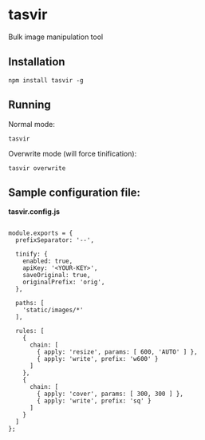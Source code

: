 # tasvir

Bulk image manipulation tool

## Installation

```
npm install tasvir -g
```

## Running

Normal mode:

```
tasvir
```

Overwrite mode (will force tinification):

```
tasvir overwrite
```

## Sample configuration file:

**tasvir.config.js**

```

module.exports = {
  prefixSeparator: '--',

  tinify: {
    enabled: true,
    apiKey: '<YOUR-KEY>',
    saveOriginal: true,
    originalPrefix: 'orig',
  },

  paths: [
    'static/images/*'
  ],

  rules: [
    {
      chain: [
        { apply: 'resize', params: [ 600, 'AUTO' ] },
        { apply: 'write', prefix: 'w600' }
      ]
    },
    {
      chain: [
        { apply: 'cover', params: [ 300, 300 ] },
        { apply: 'write', prefix: 'sq' }
      ]
    }
  ]
};

```
